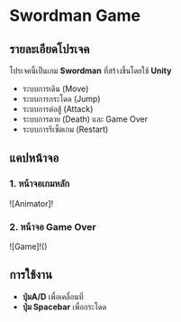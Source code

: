 # Swordman Game

## รายละเอียดโปรเจค
โปรเจคนี้เป็นเกม **Swordman** ที่สร้างขึ้นโดยใช้ **Unity**  
- ระบบการเดิน (Move)
- ระบบการกระโดด (Jump)
- ระบบการต่อสู้ (Attack)
- ระบบการตาย (Death) และ Game Over
- ระบบการรีเซ็ตเกม (Restart)


## แคปหน้าจอ

### 1. หน้าจอเกมหลัก
![Animator]!


### 2. หน้าจอ Game Over
![Game]!()

## การใช้งาน
- **ปุ่มA/D** เพื่อเคลื่อนที่
- **ปุ่ม Spacebar** เพื่อกระโดด
